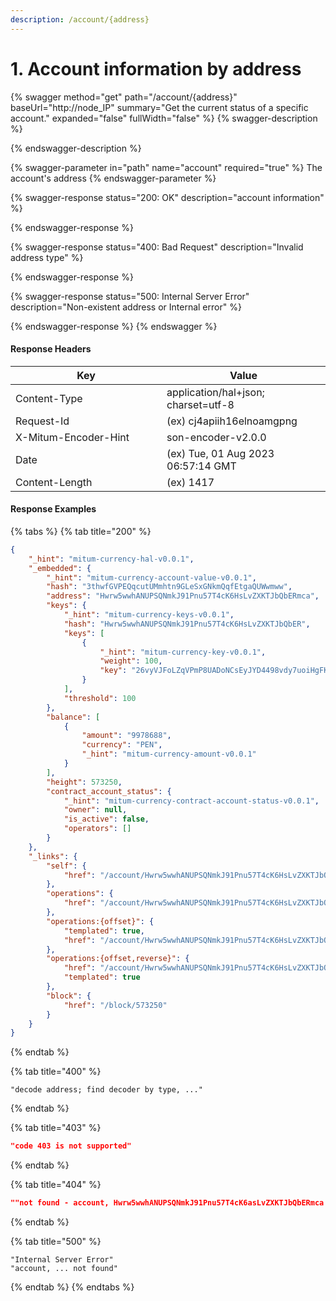 ```yaml
---
description: /account/{address}
---
```


# 1. Account information by address

{% swagger method="get" path="/account/{address}" baseUrl="http://node_IP" summary="Get the current status of a specific account." expanded="false" fullWidth="false" %}
{% swagger-description %}

{% endswagger-description %}

{% swagger-parameter in="path" name="account" required="true" %}
The account's address
{% endswagger-parameter %}

{% swagger-response status="200: OK" description="account information" %}

{% endswagger-response %}

{% swagger-response status="400: Bad Request" description="Invalid address type" %}

{% endswagger-response %}

{% swagger-response status="500: Internal Server Error" description="Non-existent address or Internal error" %}

{% endswagger-response %}
{% endswagger %}



#### Response Headers

<table><thead><tr><th width="226">Key</th><th>Value</th></tr></thead><tbody><tr><td>Content-Type</td><td>application/hal+json; charset=utf-8</td></tr><tr><td>Request-Id</td><td>(ex) cj4apiih16elnoamgpng</td></tr><tr><td>X-Mitum-Encoder-Hint</td><td>son-encoder-v2.0.0</td></tr><tr><td>Date</td><td>(ex) Tue, 01 Aug 2023 06:57:14 GMT</td></tr><tr><td>Content-Length</td><td>(ex) 1417</td></tr></tbody></table>



#### Response Examples

{% tabs %}
{% tab title="200" %}
```json
{
    "_hint": "mitum-currency-hal-v0.0.1",
    "_embedded": {
        "_hint": "mitum-currency-account-value-v0.0.1",
        "hash": "3thwfGVPEQqcutUMmhtn9GLeSxGNkmQqfEtgaQUWwmww",
        "address": "Hwrw5wwhANUPSQNmkJ91Pnu57T4cK6HsLvZXKTJbQbERmca",
        "keys": {
            "_hint": "mitum-currency-keys-v0.0.1",
            "hash": "Hwrw5wwhANUPSQNmkJ91Pnu57T4cK6HsLvZXKTJbQbER",
            "keys": [
                {
                    "_hint": "mitum-currency-key-v0.0.1",
                    "weight": 100,
                    "key": "26vyVJFoLZqVPmP8UADoNCsEyJYD4498vdy7uoiHgFKRUmpu"
                }
            ],
            "threshold": 100
        },
        "balance": [
            {
                "amount": "9978688",
                "currency": "PEN",
                "_hint": "mitum-currency-amount-v0.0.1"
            }
        ],
        "height": 573250,
        "contract_account_status": {
            "_hint": "mitum-currency-contract-account-status-v0.0.1",
            "owner": null,
            "is_active": false,
            "operators": []
        }
    },
    "_links": {
        "self": {
            "href": "/account/Hwrw5wwhANUPSQNmkJ91Pnu57T4cK6HsLvZXKTJbQbERmca"
        },
        "operations": {
            "href": "/account/Hwrw5wwhANUPSQNmkJ91Pnu57T4cK6HsLvZXKTJbQbERmca/operations"
        },
        "operations:{offset}": {
            "templated": true,
            "href": "/account/Hwrw5wwhANUPSQNmkJ91Pnu57T4cK6HsLvZXKTJbQbERmca/operations?offset={offset}"
        },
        "operations:{offset,reverse}": {
            "href": "/account/Hwrw5wwhANUPSQNmkJ91Pnu57T4cK6HsLvZXKTJbQbERmca/operations?offset={offset}&reverse=1",
            "templated": true
        },
        "block": {
            "href": "/block/573250"
        }
    }
}
```
{% endtab %}

{% tab title="400" %}
```
"decode address; find decoder by type, ..."
```
{% endtab %}

{% tab title="403" %}
```json
"code 403 is not supported"
```
{% endtab %}

{% tab title="404" %}
```json
""not found - account, Hwrw5wwhANUPSQNmkJ91Pnu57T4cK6asLvZXKTJbQbERmca in handleAccount""
```
{% endtab %}

{% tab title="500" %}
```
"Internal Server Error"
"account, ... not found"
```
{% endtab %}
{% endtabs %}

